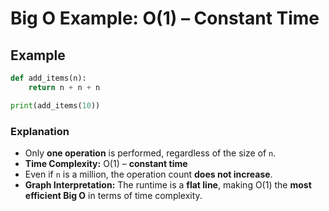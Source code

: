 # Big O Example: O(1) – Constant Time

## Example

```python
def add_items(n):
    return n + n + n

print(add_items(10))
```

### Explanation

- Only **one operation** is performed, regardless of the size of `n`.
- **Time Complexity:** O(1) – **constant time**
- Even if `n` is a million, the operation count **does not increase**.
- **Graph Interpretation:** The runtime is a **flat line**, making O(1) the **most efficient Big O** in terms of time complexity.
